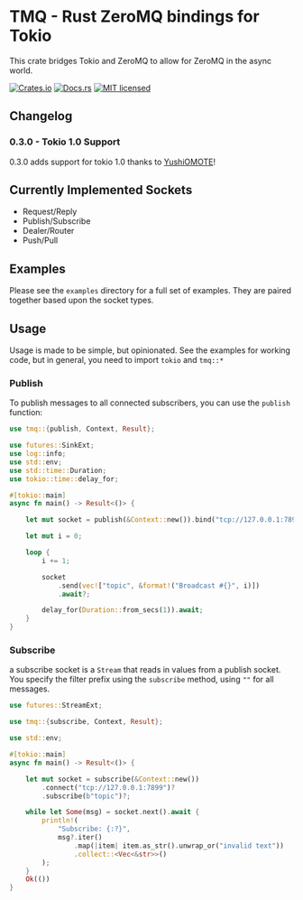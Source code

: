 # TMQ - Rust ZeroMQ bindings for Tokio

This crate bridges Tokio and ZeroMQ to allow for ZeroMQ in the async world.

[![Crates.io][crates-badge]][crates-url]
[![Docs.rs][docs-badge]][docs-url]
[![MIT licensed][mit-badge]][mit-url]

[crates-badge]: https://img.shields.io/crates/v/tmq.svg
[crates-url]: https://crates.io/crates/tmq
[mit-badge]: https://img.shields.io/badge/license-MIT-blue.svg
[mit-url]: https://choosealicense.com/licenses/mit/
[docs-badge]: https://img.shields.io/docsrs/tmq.svg
[docs-url]: https://docs.rs/crate/tmq/latest

## Changelog

### 0.3.0 - Tokio 1.0 Support

0.3.0 adds support for tokio 1.0 thanks to [YushiOMOTE](https://github.com/YushiOMOTE)!

## Currently Implemented Sockets

* Request/Reply
* Publish/Subscribe
* Dealer/Router
* Push/Pull

## Examples

Please see the `examples` directory for a full set of examples.  They are paired together based upon the socket types.

## Usage

Usage is made to be simple, but opinionated.   See the examples for working code, but in general, you need to import `tokio` and `tmq::*`

### Publish

To publish messages to all connected subscribers, you can use the `publish` function:

```rust
use tmq::{publish, Context, Result};

use futures::SinkExt;
use log::info;
use std::env;
use std::time::Duration;
use tokio::time::delay_for;

#[tokio::main]
async fn main() -> Result<()> {

    let mut socket = publish(&Context::new()).bind("tcp://127.0.0.1:7899")?;

    let mut i = 0;

    loop {
        i += 1;

        socket
            .send(vec!["topic", &format!("Broadcast #{}", i)])
            .await?;

        delay_for(Duration::from_secs(1)).await;
    }
}
```

### Subscribe

a subscribe socket is a `Stream` that reads in values from a publish socket.  You specify the filter prefix using the `subscribe` method, using `""` for all messages.

```rust
use futures::StreamExt;

use tmq::{subscribe, Context, Result};

use std::env;

#[tokio::main]
async fn main() -> Result<()> {

    let mut socket = subscribe(&Context::new())
        .connect("tcp://127.0.0.1:7899")?
        .subscribe(b"topic")?;

    while let Some(msg) = socket.next().await {
        println!(
            "Subscribe: {:?}",
            msg?.iter()
                .map(|item| item.as_str().unwrap_or("invalid text"))
                .collect::<Vec<&str>>()
        );
    }
    Ok(())
}
```



